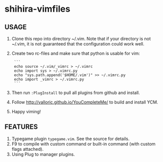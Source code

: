 shihira-vimfiles
==========================

USAGE
-----------

1. Clone this repo into directory ~/.vim. Note that if your directory is not
   ~/.vim, it is not guaranteed that the configuration could work well.
2. Create two rc-files and make sure that python is usable for vim:

        ```
        echo source ~/.vim/_vimrc > ~/.vimrc
        echo import sys > ~/.vimrc.py
        echo "sys.path.append('$HOME/.vim')" >> ~/.vimrc.py
        echo import _vimrc > ~/.vimrc.py
        ```

3. Then run `:PlugInstall` to pull all plugins from github and install.
4. Follow <http://valloric.github.io/YouCompleteMe/> to build and install YCM.
5. Happy viming!

FEATURES
------------

1. Typegame plugin `typegame.vim`. See the source for details.
2. F9 to compile with custom command or built-in command (with custom flags attached).
3. Using Plug to manager plugins.

